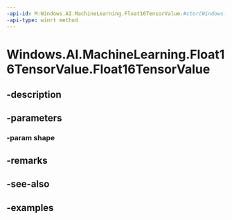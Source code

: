 ```yaml
---
-api-id: M:Windows.AI.MachineLearning.Float16TensorValue.#ctor(Windows.Foundation.Collections.IVectorView{System.Int64})
-api-type: winrt method
---
```


<!-- Method syntax.
public Float16TensorValue.Float16TensorValue(IVectorView<Int64> shape)
-->

# Windows.AI.MachineLearning.Float16TensorValue.Float16TensorValue

## -description

## -parameters
### -param shape

## -remarks

## -see-also

## -examples


